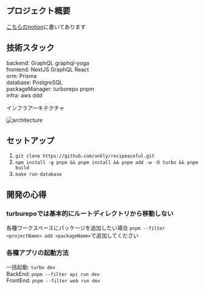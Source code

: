 ## プロジェクト概要
[こちらのnotion](https://www.notion.so/PJT-e5bcfbfabfc448b18149fc43d223340b?pvs=4)に書いてあります

## 技術スタック
backend: GraphQL graphql-yoga  
frontend: NextJS GraphQL React  
orm: Prisma  
database: PostgreSQL  
packageManager: turborepo pnpm  
infra: aws
ddd  

インフラアーキテクチャ

![architecture](https://github.com/unkly/recipeaceful/assets/105118423/46f0226e-67a7-42a8-bb2d-7dd26543f9cc)

## セットアップ
1. `git clone https://github.com/unkly/recipeaceful.git`
2. `npm install -g pnpm && pnpm install && pnpm add -w -D turbo && pnpm build`
3. `make run-database`

## 開発の心得
### turburepoでは基本的にルートディレクトリから移動しない
各種ワークスペースにパッケージを追加したい場合 `pnpm --filter <projectName> add <packageName>`で追加してください

### 各種アプリの起動方法
一括起動: `turbo dev`  
BackEnd: `pnpm --filter api run dev`  
FrontEnd: `pnpm --filter web run dev`  

